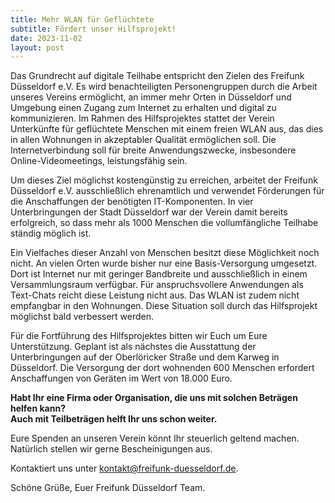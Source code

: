 ```yaml
---
title: Mehr WLAN für Geflüchtete
subtitle: Fördert unser Hilfsprojekt!
date: 2023-11-02
layout: post
---
```


Das Grundrecht auf digitale Teilhabe entspricht den Zielen des Freifunk Düsseldorf e.V. Es wird benachteiligten Personengruppen durch die Arbeit unseres Vereins ermöglicht, an immer mehr Orten in Düsseldorf und Umgebung einen Zugang zum Internet zu erhalten und digital zu kommunizieren. Im Rahmen des Hilfsprojektes stattet der Verein Unterkünfte für geflüchtete Menschen mit einem freien WLAN aus, das dies in allen Wohnungen in akzeptabler Qualität ermöglichen soll. Die Internetverbindung soll für breite Anwendungszwecke, insbesondere Online-Videomeetings, leistungsfähig sein.

Um dieses Ziel möglichst kostengünstig zu erreichen, arbeitet der Freifunk Düsseldorf e.V. ausschließlich ehrenamtlich und verwendet Förderungen für die Anschaffungen der benötigten IT-Komponenten. In vier Unterbringungen der Stadt Düsseldorf war der Verein damit bereits erfolgreich, so dass mehr als 1000 Menschen die vollumfängliche Teilhabe ständig möglich ist.

Ein Vielfaches dieser Anzahl von Menschen besitzt diese Möglichkeit noch nicht. An vielen Orten wurde bisher nur eine Basis-Versorgung umgesetzt. Dort ist Internet nur mit geringer Bandbreite und ausschließlich in einem Versammlungsraum verfügbar. Für anspruchsvollere Anwendungen als Text-Chats reicht diese Leistung nicht aus. Das WLAN ist zudem nicht empfangbar in den Wohnungen. Diese Situation soll durch das Hilfsprojekt möglichst bald verbessert werden.

Für die Fortführung des Hilfsprojektes bitten wir Euch um Eure Unterstützung. Geplant ist als nächstes die Ausstattung der Unterbringungen auf der Oberlöricker Straße und dem Karweg in Düsseldorf. Die Versorgung der dort wohnenden 600 Menschen erfordert Anschaffungen von Geräten im Wert von 18.000 Euro.

**Habt Ihr eine Firma oder Organisation, die uns mit solchen Beträgen helfen kann?<br>Auch mit Teilbeträgen helft Ihr uns schon weiter.**

Eure Spenden an unseren Verein könnt Ihr steuerlich geltend machen. Natürlich stellen wir gerne Bescheinigungen aus.

Kontaktiert uns unter [kontakt@freifunk-duesseldorf.de](mailto:kontakt@freifunk-duesseldorf.de).

Schöne Grüße, Euer Freifunk Düsseldorf Team.

